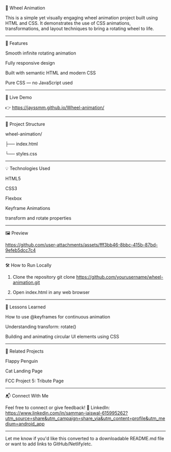 🎡 Wheel Animation

This is a simple yet visually engaging wheel animation project built using HTML and CSS. It demonstrates the use of CSS animations, transformations, and layout techniques to bring a rotating wheel to life.


---

🔧 Features

Smooth infinite rotating animation

Fully responsive design

Built with semantic HTML and modern CSS

Pure CSS — no JavaScript used



---

🚀 Live Demo

👉 https://jayssmm.github.io/Wheel-animation/


---

📂 Project Structure

wheel-animation/

├── index.html

└── styles.css


---

💡 Technologies Used

HTML5

CSS3

Flexbox

Keyframe Animations

transform and rotate properties




---

🖼️ Preview

https://github.com/user-attachments/assets/fff3bb46-8bbc-415b-87bd-9efeb5dcc7c4

---

🛠️ How to Run Locally

1. Clone the repository
git clone https://github.com/yourusername/wheel-animation.git


2. Open index.html in any web browser




---

📌 Lessons Learned

How to use @keyframes for continuous animation

Understanding transform: rotate()

Building and animating circular UI elements using CSS



---

🔗 Related Projects

Flappy Penguin

Cat Landing Page

FCC Project 5: Tribute Page



---

📬 Connect With Me

Feel free to connect or give feedback!
🔗 LinkedIn:
https://www.linkedin.com/in/samman-jaiswal-615995262?utm_source=share&utm_campaign=share_via&utm_content=profile&utm_medium=android_app


---

Let me know if you'd like this converted to a downloadable README.md file or want to add links to GitHub/Netlify/etc.

